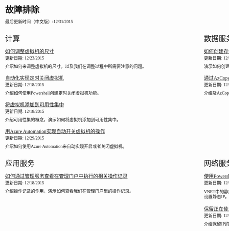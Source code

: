 <properties linkid="troubleshoot" urldisplayname="troubleshoot" pagetitle="故障排除" metakeywords="troubleshoot" disablerightnav="true" description="" metacanonical="" services="" documentationcenter="" title="" authors="" solutions="" manager="" editor="" />
<tags ms.service="" ms.date="" wacn.date="" />

<div style="margin: 0px auto;">
  <div style="width:1200px">
    <div>
      <h1 style="line-height:25px">故障排除</h1>
	</div>
    <div  style="line-height:12px;margin-top:20px">
      <span style="font-weight:normal;font-family:'Microsoft YaHei';font-size:14px;"> 最后更新时间（中文版）:12/31/2015 </span>
    </div>
  </div>
  <div style="width:1200px;margin-top:40px;">
    <div style="width: 550px;  margin-right: 100px;  display: inline-block;">
      <div style="width: 550px;">
        <div style="line-height:19px">
          <span style="font-size:24px;font-family:'Microsoft YaHei';font-weight:normal;">计算</span>
        </div>
        <div style="line-height:13px;margin-top:25px">
          <a href="/documentation/articles/troubleshoot/virtual-machine-how-to-reset-vm-size" style="font-size:16px;font-family:'Microsoft YaHei';font-weight:normal;">如何调整虚拟机的尺寸</a>
        </div>
        <div style="line-height:12px;margin-top:10px">
          <span style="font-weight:normal;font-size:14px;font-family:'Microsoft YaHei';"> 更新日期: 12/23/2015 </span>
        </div>
        <div style="line-height:12px;margin-top:15px">
          <span style="font-family:'Microsoft YaHei';font-size:14px">介绍如何来调整虚拟机的尺寸，以及我们在调整过程中所需要注意的问题。</span>
        </div>
        <div style="line-height:13px;margin-top:25px">
          <a href="/documentation/articles/troubleshoot/virtual-machine-how-to-turn-off-vm-automatically" style="font-size:16px;font-family:'Microsoft YaHei';">自动化实现定时关闭虚拟机</a>
        </div>
        <div style="line-height:12px;margin-top:10px">
          <span style="font-weight:normal;font-size:14px;font-family:'Microsoft YaHei';"> 更新日期: 12/18/2015 </span>
        </div>
        <div style="line-height:12px;margin-top:15px">
          <span style="font-family:'Microsoft YaHei';font-size:14px">介绍如何使用Powershell创建定时关闭虚拟机功能。</span>
        </div>
        <div style="line-height:13px;margin-top:25px">
          <a href="/documentation/articles/troubleshoot/virtual-machine-add-vm-to-availability-group" style="font-size:16px;font-family:'Microsoft YaHei';">将虚拟机添加到可用性集中</a>
        </div>
        <div style="line-height:12px;margin-top:10px">
          <span style="font-weight:normal;font-size:14px;font-family:'Microsoft YaHei';"> 更新日期: 12/18/2015 </span>
        </div>
        <div style="line-height:12px;margin-top:15px">
          <span style="font-family:'Microsoft YaHei';font-size:14px">介绍可用性集的概念，演示如何将虚拟机添加到可用性集中。</span>
        </div>
        <div style="line-height:13px;margin-top:25px">
          <a href="/documentation/articles/troubleshoot/virtual-machine-add-vm-to-availability-group" style="font-size:16px;font-family:'Microsoft YaHei';">用Azure Automation实现自动开关虚拟机的操作</a>
        </div>
        <div style="line-height:12px;margin-top:10px">
          <span style="font-weight:normal;font-size:14px;font-family:'Microsoft YaHei';"> 更新日期: 12/29/2015 </span>
        </div>
        <div style="line-height:12px;margin-top:15px">
          <span style="font-family:'Microsoft YaHei';font-size:14px">介绍如何使用Azure Automation来自动实现开启或者关闭虚拟机。</span>
        </div>
      </div>
    </div>
    <div style="width:550px; float:right">
      <div style="width: 550px;">
        <div style="line-height:19px;">
          <span style="font-size:24px;font-family:'Microsoft YaHei';font-weight:normal;">数据服务</span>
        </div>
        <div style="line-height:13px;margin-top:25px">
          <a href="/documentation/articles/troubleshoot/storage-how-to-create-account-container" style="font-size:16px;font-family:'Microsoft YaHei';">如何创建存储账号及容器</a>
        </div>
        <div style="line-height:12px;margin-top:10px">
          <span style="font-weight:normal;font-size:14px;font-family:'Microsoft YaHei';"> 更新日期: 12/14/2015 </span>
        </div>
        <div style="line-height:12px;margin-top:15px">
          <span style="font-family:'Microsoft YaHei';font-size:14px">演示如何创建存储账号及容器，解析我们在创建过程中需要注意的一些概念性问题。</span>
        </div>
        <div style="line-height:13px;margin-top:25px">
          <a href="/documentation/articles/troubleshoot/storage-how-to-use-azcopy" style="font-size:16px;font-family:'Microsoft YaHei';">通过AzCopy操作Azure存储</a>
        </div>
        <div style="line-height:12px;margin-top:10px">
          <span style="font-weight:normal;font-size:14px;font-family:'Microsoft YaHei';"> 更新日期: 12/17/2015 </span>
        </div>
        <div style="line-height:12px;margin-top:15px">
          <span style="font-family:'Microsoft YaHei';font-size:14px">介绍及AzCopy，演示AzCopy的一些常规操作指令。</span>
        </div>
      </div>
    </div>
  </div>
  <div style="width:1200px;margin-top:40px;">
    <div style="width: 550px; margin-right: 100px; display: inline-block;">
      <div style="width: 550px; ">
        <div  style="line-height:19px;">
          <span style="font-size:24px;font-family:'Microsoft YaHei';font-weight:normal;">应用服务</span>
        </div>
        <div style="line-height:13px;margin-top:25px">
          <a href="/documentation/articles/troubleshoot/management-portal-how-to-see-operation-log" style="font-size:16px;font-family:'Microsoft YaHei';">如何通过管理服务查看在管理门户中执行的相关操作记录</a>
        </div>
        <div style="line-height:12px;margin-top:10px">
          <span style="font-weight:normal;font-size:14px;font-family:'Microsoft YaHei';"> 更新日期: 12/18/2015 </span>
        </div>
        <div style="line-height:12px;margin-top:15px">
          <span style="font-family:'Microsoft YaHei';font-size:14px">介绍操作记录的作用，演示如何查看我们在管理门户里的操作记录。</span>
        </div>
      </div>
    </div>
    <div style="width:550px; float:right;">
      <div style="width:550px;">
        <div style="line-height:19px;">
          <span style="font-size:24px;font-family:'Microsoft YaHei';font-weight:normal;">网络服务</span></divstyle="line-height:19px;">
          <div style="line-height:13px;margin-top:25px">
            <a href="/documentation/articles/troubleshoot/virtual-network-how-to-use-internal-ip" style="font-size:16px;font-family:'Microsoft YaHei';">使用Powershell设置VNET中的静态IP</a>
          </div>
          <div style="line-height:12px;margin-top:10px">
            <span style="font-weight:normal;font-size:14px;font-family:'Microsoft YaHei';"> 更新日期: 12/16/2015 </span>
          </div>
          <div style="line-height:12px;margin-top:15px">
            <span style="font-family:'Microsoft YaHei';font-size:14px;line-height:16px">VNET中的静态IP的作用，演示如何使用Powershell对虚拟机设置静态IP、对已有的虚拟机设置静态IP。</span>
          </div>
          <div style="line-height:13px;margin-top:25px">
            <a href="/documentation/articles/troubleshoot/virtual-network-how-to-use-reserved-ip" style="font-size:16px;font-family:'Microsoft YaHei';">保留正在使用的VIP</a>
          </div>
          <div style="line-height:12px;margin-top:10px">
            <span style="font-weight:normal;font-size:14px;font-family:'Microsoft YaHei';"> 更新日期: 12/18/2015 </span>
          </div>
          <div style="line-height:12px;margin-top:15px">
            <span style="font-family:'Microsoft YaHei';font-size:14px">介绍保留IP的相关概念，演示如何使用Powershell来操作保留IP。</span>
          </div>
        </div>
      </div>
    </div>
    <div style="width: 100%;margin-top:50px;display:inline-block;"></div>
  </div>
</div>
